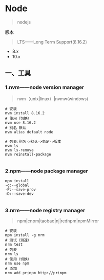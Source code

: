 # Node

> nodejs



版本

> LTS——Long Term Support(8.16.2)

- 8.x
- 10.x



 ## 一、工具



### 1.nvm——node version manager

> nvm（unix|linux）|nvmw(windows)

```
# 安装
nvm install 8.16.2
# 使用（切换）
nvm use 8.16.2
# 别名 默认
nvm alias default node

# 列表:别名->默认->稳定->版本
nvm ls
nvm ls-remove
nvm reinstall-package


```





### 2.npm——node package manager

```
npm install
-g:--global
-P:--save-prov
-D:--save-dev


```





### 3.nrm——node registry manager

> npm|cnpm|taobao|nj|rednpm|npmMirror

```
# 安装
npm install -g nrm
# 测试（测速）
nrm test
# 列表
nrm ls
# 使用（切换）
nrm use npm
# 添加
nrm add prinpm http://prinpm

```



